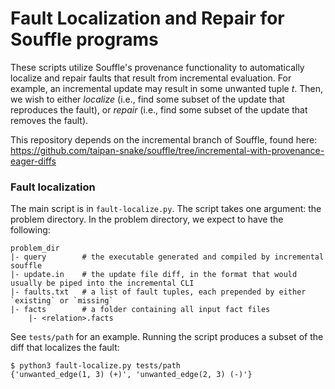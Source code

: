 # Fault Localization and Repair for Souffle programs

These scripts utilize Souffle's provenance functionality to automatically
localize and repair faults that result from incremental evaluation. For example,
an incremental update may result in some unwanted tuple _t_. Then, we wish to
either _localize_ (i.e., find some subset of the update that reproduces the
fault), or _repair_ (i.e., find some subset of the update that removes the
fault).

This repository depends on the incremental branch of Souffle, found here: <https://github.com/taipan-snake/souffle/tree/incremental-with-provenance-eager-diffs>

### Fault localization

The main script is in `fault-localize.py`. The script takes one argument: the
problem directory. In the problem directory, we expect to have the following:

```
problem_dir
|- query        # the executable generated and compiled by incremental souffle
|- update.in    # the update file diff, in the format that would usually be piped into the incremental CLI
|- faults.txt   # a list of fault tuples, each prepended by either `existing` or `missing`
|- facts        # a folder containing all input fact files
    |- <relation>.facts
```

See `tests/path` for an example. Running the script produces a subset of the
diff that localizes the fault:

```
$ python3 fault-localize.py tests/path
{'unwanted_edge(1, 3) (+)', 'unwanted_edge(2, 3) (-)'}
```
